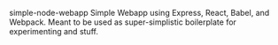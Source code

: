 simple-node-webapp
Simple Webapp using Express, React, Babel, and Webpack. Meant to be used as super-simplistic boilerplate for experimenting and stuff.
